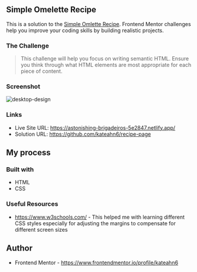 ## Simple Omelette Recipe
This is a solution to the [Simple Omlette Recipe](https://www.frontendmentor.io/challenges/recipe-page-KiTsR8QQKm). Frontend Mentor challenges help you improve your coding skills by building realistic projects.
### The Challenge
> This challenge will help you focus on writing semantic HTML. Ensure you think through what HTML elements are most appropriate for each piece of content.

### Screenshot
![desktop-design](https://github.com/user-attachments/assets/f5cbe327-eafe-4907-bf86-bcc9558f64ef)

### Links
- Live Site URL: https://astonishing-brigadeiros-5e2847.netlify.app/
- Solution URL: https://github.com/kateahn6/recipe-page

## My process
### Built with
- HTML
- CSS

### Useful Resources
- https://www.w3schools.com/ - This helped me with learning different CSS styles especially for adjusting the margins to compensate for different screen sizes

## Author
- Frontend Mentor - https://www.frontendmentor.io/profile/kateahn6
